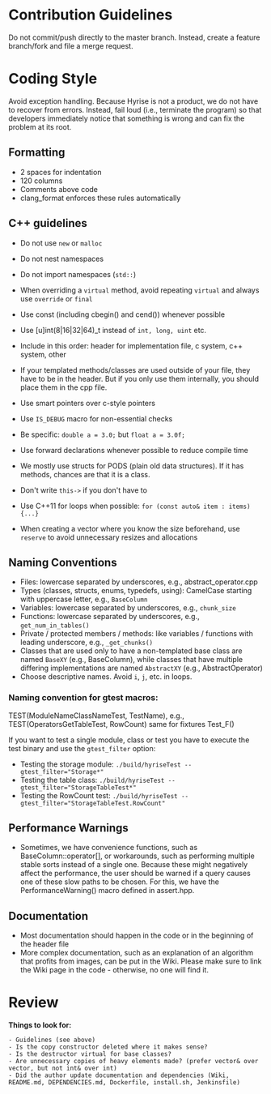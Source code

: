 # Contribution Guidelines
Do not commit/push directly to the master branch. Instead, create a feature branch/fork and file a merge request.

# Coding Style
Avoid exception handling. Because Hyrise is not a product, we do not have to recover from errors. Instead, fail loud (i.e., terminate the program) so that developers immediately notice that something is wrong and can fix the problem at its root.

## Formatting
- 2 spaces for indentation
- 120 columns
- Comments above code
- clang_format enforces these rules automatically

## C++ guidelines
- Do not use `new` or `malloc`
- Do not nest namespaces
- Do not import namespaces (`std::`)

- When overriding a `virtual` method, avoid repeating `virtual` and always use `override` or `final`
- Use const (including cbegin() and cend()) whenever possible
- Use [u]int(8|16|32|64)_t instead of `int, long, uint` etc.
- Include in this order: header for implementation file, c system, c++ system, other
- If your templated methods/classes are used outside of your file, they have to be in the header. But if you only use them internally, you should place them in the cpp file.
- Use smart pointers over c-style pointers
- Use `IS_DEBUG` macro for non-essential checks
- Be specific: `double a = 3.0;` but `float a = 3.0f;`
- Use forward declarations whenever possible to reduce compile time
- We mostly use structs for PODS (plain old data structures). If it has methods, chances are that it is a class.
- Don't write `this->` if you don't have to
- Use C++11 for loops when possible: `for (const auto& item : items) {...}`
- When creating a vector where you know the size beforehand, use `reserve` to avoid unnecessary resizes and allocations

## Naming Conventions
- Files: lowercase separated by underscores, e.g., abstract_operator.cpp
- Types (classes, structs, enums, typedefs, using): CamelCase starting with uppercase letter, e.g., `BaseColumn`
- Variables: lowercase separated by underscores, e.g., `chunk_size`
- Functions: lowercase separated by underscores, e.g., `get_num_in_tables()`
- Private / protected members / methods: like variables / functions with leading underscore, e.g., `_get_chunks()`
- Classes that are used only to have a non-templated base class are named `BaseXY` (e.g., BaseColumn), while classes that have multiple differing implementations are named `AbstractXY` (e.g., AbstractOperator)
- Choose descriptive names. Avoid `i`, `j`, etc. in loops.

### Naming convention for gtest macros:

TEST(ModuleNameClassNameTest, TestName), e.g., TEST(OperatorsGetTableTest, RowCount)
same for fixtures Test_F()

If you want to test a single module, class or test you have to execute the test binary and use the `gtest_filter` option:

- Testing the storage module: `./build/hyriseTest --gtest_filter="Storage*"`
- Testing the table class: `./build/hyriseTest --gtest_filter="StorageTableTest*"`
- Testing the RowCount test: `./build/hyriseTest --gtest_filter="StorageTableTest.RowCount"`

## Performance Warnings
- Sometimes, we have convenience functions, such as BaseColumn::operator[], or workarounds, such as performing multiple stable sorts instead of a single one. Because these might negatively affect the performance, the user should be warned if a query causes one of these slow paths to be chosen. For this, we have the PerformanceWarning() macro defined in assert.hpp.

## Documentation
- Most documentation should happen in the code or in the beginning of the header file
- More complex documentation, such as an explanation of an algorithm that profits from images, can be put in the Wiki. Please make sure to link the Wiki page in the code - otherwise, no one will find it.

# Review

**Things to look for:**

	- Guidelines (see above)
	- Is the copy constructor deleted where it makes sense?
	- Is the destructor virtual for base classes?
	- Are unnecessary copies of heavy elements made? (prefer vector& over vector, but not int& over int)
	- Did the author update documentation and dependencies (Wiki, README.md, DEPENDENCIES.md, Dockerfile, install.sh, Jenkinsfile)
